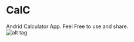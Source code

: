 # CalC
Andrid Calculator App. Feel Free to use and share.  
![alt tag](https://raw.githubusercontent.com/lovemehta/CalC/d5d1e583-87d7-4230-b3f0-550a6db5feb7.png)
